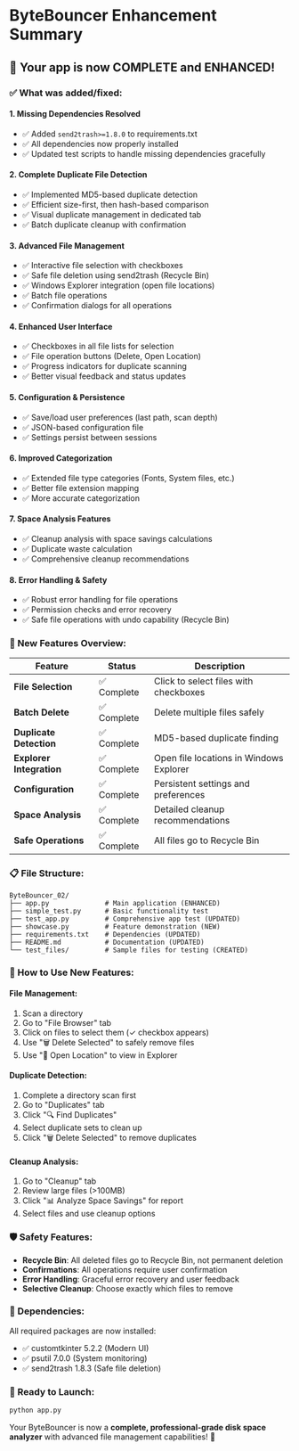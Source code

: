 # ByteBouncer Enhancement Summary

## 🎉 Your app is now COMPLETE and ENHANCED!

### ✅ What was added/fixed:

#### 1. **Missing Dependencies Resolved**
- ✅ Added `send2trash>=1.8.0` to requirements.txt
- ✅ All dependencies now properly installed
- ✅ Updated test scripts to handle missing dependencies gracefully

#### 2. **Complete Duplicate File Detection** 
- ✅ Implemented MD5-based duplicate detection
- ✅ Efficient size-first, then hash-based comparison
- ✅ Visual duplicate management in dedicated tab
- ✅ Batch duplicate cleanup with confirmation

#### 3. **Advanced File Management**
- ✅ Interactive file selection with checkboxes
- ✅ Safe file deletion using send2trash (Recycle Bin)
- ✅ Windows Explorer integration (open file locations)
- ✅ Batch file operations
- ✅ Confirmation dialogs for all operations

#### 4. **Enhanced User Interface**
- ✅ Checkboxes in all file lists for selection
- ✅ File operation buttons (Delete, Open Location)
- ✅ Progress indicators for duplicate scanning
- ✅ Better visual feedback and status updates

#### 5. **Configuration & Persistence**
- ✅ Save/load user preferences (last path, scan depth)
- ✅ JSON-based configuration file
- ✅ Settings persist between sessions

#### 6. **Improved Categorization**
- ✅ Extended file type categories (Fonts, System files, etc.)
- ✅ Better file extension mapping
- ✅ More accurate categorization

#### 7. **Space Analysis Features**
- ✅ Cleanup analysis with space savings calculations
- ✅ Duplicate waste calculation
- ✅ Comprehensive cleanup recommendations

#### 8. **Error Handling & Safety**
- ✅ Robust error handling for file operations
- ✅ Permission checks and error recovery
- ✅ Safe file operations with undo capability (Recycle Bin)

### 🚀 New Features Overview:

| Feature | Status | Description |
|---------|--------|-------------|
| **File Selection** | ✅ Complete | Click to select files with checkboxes |
| **Batch Delete** | ✅ Complete | Delete multiple files safely |
| **Duplicate Detection** | ✅ Complete | MD5-based duplicate finding |
| **Explorer Integration** | ✅ Complete | Open file locations in Windows Explorer |
| **Configuration** | ✅ Complete | Persistent settings and preferences |
| **Space Analysis** | ✅ Complete | Detailed cleanup recommendations |
| **Safe Operations** | ✅ Complete | All files go to Recycle Bin |

### 📋 File Structure:
```
ByteBouncer_02/
├── app.py              # Main application (ENHANCED)
├── simple_test.py      # Basic functionality test
├── test_app.py         # Comprehensive app test (UPDATED)
├── showcase.py         # Feature demonstration (NEW)
├── requirements.txt    # Dependencies (UPDATED)
├── README.md           # Documentation (UPDATED)
└── test_files/         # Sample files for testing (CREATED)
```

### 🎯 How to Use New Features:

#### **File Management:**
1. Scan a directory
2. Go to "File Browser" tab
3. Click on files to select them (✓ checkbox appears)
4. Use "🗑️ Delete Selected" to safely remove files
5. Use "📂 Open Location" to view in Explorer

#### **Duplicate Detection:**
1. Complete a directory scan first
2. Go to "Duplicates" tab  
3. Click "🔍 Find Duplicates"
4. Select duplicate sets to clean up
5. Click "🗑️ Delete Selected" to remove duplicates

#### **Cleanup Analysis:**
1. Go to "Cleanup" tab
2. Review large files (>100MB)
3. Click "📊 Analyze Space Savings" for report
4. Select files and use cleanup options

### 🛡️ Safety Features:
- **Recycle Bin**: All deleted files go to Recycle Bin, not permanent deletion
- **Confirmations**: All operations require user confirmation
- **Error Handling**: Graceful error recovery and user feedback
- **Selective Cleanup**: Choose exactly which files to remove

### 🔧 Dependencies:
All required packages are now installed:
- ✅ customtkinter 5.2.2 (Modern UI)
- ✅ psutil 7.0.0 (System monitoring)  
- ✅ send2trash 1.8.3 (Safe file deletion)

### 🚀 Ready to Launch:
```bash
python app.py
```

Your ByteBouncer is now a **complete, professional-grade disk space analyzer** with advanced file management capabilities! 🎉